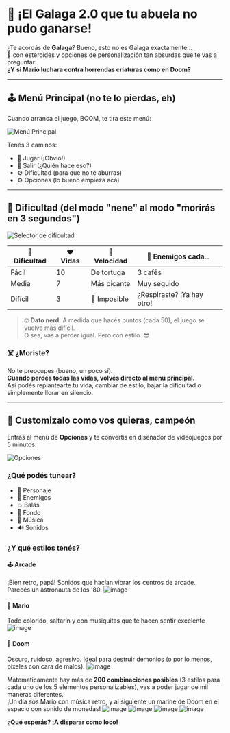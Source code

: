 # 👾 ¡El Galaga 2.0 que tu abuela no pudo ganarse!

¿Te acordás de **Galaga**? Bueno, esto no es Galaga exactamente...  
🧨 con esteroides y opciones de personalización tan absurdas que te vas a preguntar:  
**¿Y si Mario luchara contra horrendas criaturas como en Doom?**

---

## 🕹️ Menú Principal (no te lo pierdas, eh)

Cuando arranca el juego, BOOM, te tira este menú:

![Menú Principal](https://github.com/user-attachments/assets/cca215ba-3742-4aec-a120-39e7539856e4)

Tenés 3 caminos:

- 🔫 Jugar (¡Obvio!)
- 🚪 Salir (¿Quién hace eso?)
- ⚙️ Dificultad (para que no te aburras)
- ⚙️ Opciones (lo bueno empieza acá)

---

## 🎯 Dificultad (del modo "nene" al modo "morirás en 3 segundos")

![Selector de dificultad](https://github.com/user-attachments/assets/3557a9fb-4a50-49b6-ad33-54e83314f685)

| 🧱 Dificultad | ❤️ Vidas | 🐢 Velocidad | 👾 Enemigos cada... |
|--------------|----------|--------------|----------------------|
| Fácil        | 10       | De tortuga   | 3 cafés              |
| Media        | 7        | Más picante  | Muy seguido          |
| Difícil      | 3        | 🐉 Imposible | ¿Respiraste? ¡Ya hay otro! |

> 🤓 **Dato nerd:** A medida que hacés puntos (cada 50), el juego se vuelve más difícil.  
> O sea, vas a perder igual. Pero con estilo. 😎
### ☠️ ¿Moriste?  
No te preocupes (bueno, un poco sí).  
**Cuando perdés todas las vidas, volvés directo al menú principal.**  
Así podés replantearte tu vida, cambiar de estilo, bajar la dificultad o simplemente llorar en silencio.

---

## 🎨 Customizalo como vos quieras, campeón

Entrás al menú de **Opciones** y te convertís en diseñador de videojuegos por 5 minutos:

![Opciones](https://github.com/user-attachments/assets/12d27356-8e77-462b-8033-d80e8085b56f)

### ¿Qué podés tunear?
- 🧍 Personaje
- 👾 Enemigos
- 💥 Balas
- 🌌 Fondo
- 🎵 Música
- 🔊 Sonidos

### ¿Y qué estilos tenés?

#### 🕹️ Arcade
¡Bien retro, papá! Sonidos que hacían vibrar los centros de arcade.  
Parecés un astronauta de los '80.
![image](https://github.com/user-attachments/assets/bcb842f4-b173-455f-bbb1-4926aebdcb9a)


#### 🍄 Mario
Todo colorido, saltarín y con musiquitas que te hacen sentir excelente
![image](https://github.com/user-attachments/assets/06e31a9b-8f37-4ef9-a7f6-3fa9dc608189)

#### 🔫 Doom
Oscuro, ruidoso, agresivo. Ideal para destruir demonios (o por lo menos, píxeles con cara de malos).
![image](https://github.com/user-attachments/assets/004763d0-4736-4d00-872a-367a9b87217a)


Matematicamente hay más de **200 combinaciones posibles** (3 estilos para cada uno de los 5 elementos personalizables), vas a poder jugar de mil maneras diferentes.  
¡Un día sos Mario con música retro, y al siguiente un marine de Doom en el espacio con sonido de monedas!
![image](https://github.com/user-attachments/assets/a0f594f0-5780-4f55-8fb2-38b2891e0603)
![image](https://github.com/user-attachments/assets/87456bb9-90d9-4e79-8dd9-89ed5c84cfa0)
![image](https://github.com/user-attachments/assets/196fc731-589e-47f4-89d2-642ee3abe6a4)
![image](https://github.com/user-attachments/assets/16620b4c-980f-47bf-b5cc-a6ddf7390894)




**¿Qué esperás? ¡A disparar como loco!**

